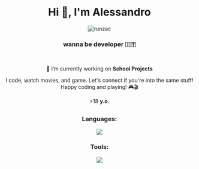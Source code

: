 <h1 align="center">Hi 👋, I'm Alessandro</h1>
<p align="center"> <img src="https://komarev.com/ghpvc/?username=runzac&label=Profile%20views&color=0e75b6&style=flat" alt="runzac" /> </p>

<h3 align="center">wanna be developer 🇮🇹</h3>

<br/>

<div align="center">
 
 🔭 I’m currently working on **School Projects**
 
 I code, watch movies, and game. Let's connect if you're into the same stuff!
 <br/>Happy coding and playing! 🎮🎬

 ⚡18 **y.o.**
 
 </div>

<h3 align="center">Languages:</h3>
<p align="center">
  <a href="https://skillicons.dev">
    <img src="https://skillicons.dev/icons?i=cpp,java,html,css,bootstrap,tailwind,js,firebase" />
  </a>
</p>
<h3 align="center">Tools:</h3>
<p align="center">
  <a href="https://skillicons.dev">
    <img src="https://skillicons.dev/icons?i=git,arduino,vscode,eclipse,androidstudio,idea" />
  </a>
</p>
